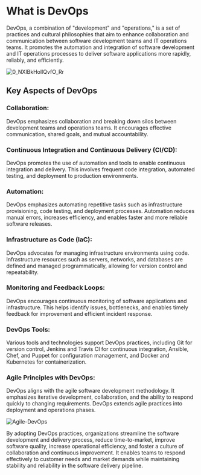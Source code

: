 # What is DevOps

DevOps, a combination of "development" and "operations," is a set of practices and cultural philosophies that aim to enhance collaboration and communication between software development teams and IT operations teams. It promotes the automation and integration of software development and IT operations processes to deliver software applications more rapidly, reliably, and efficiently.

![0_NXlBkHolIQvfO_Rr](https://github.com/zen-class/zen-class-devops-documentation/assets/36299748/2c222767-688a-4d35-b370-f7f7bf5924e0)

## Key Aspects of DevOps

### Collaboration: 
DevOps emphasizes collaboration and breaking down silos between development teams and operations teams. It encourages effective communication, shared goals, and mutual accountability.

### Continuous Integration and Continuous Delivery (CI/CD): 
DevOps promotes the use of automation and tools to enable continuous integration and delivery. This involves frequent code integration, automated testing, and deployment to production environments.

### Automation: 
DevOps emphasizes automating repetitive tasks such as infrastructure provisioning, code testing, and deployment processes. Automation reduces manual errors, increases efficiency, and enables faster and more reliable software releases.

### Infrastructure as Code (IaC): 
DevOps advocates for managing infrastructure environments using code. Infrastructure resources such as servers, networks, and databases are defined and managed programmatically, allowing for version control and repeatability.

### Monitoring and Feedback Loops: 
DevOps encourages continuous monitoring of software applications and infrastructure. This helps identify issues, bottlenecks, and enables timely feedback for improvement and efficient incident response.

### DevOps Tools:
Various tools and technologies support DevOps practices, including Git for version control, Jenkins and Travis CI for continuous integration, Ansible, Chef, and Puppet for configuration management, and Docker and Kubernetes for containerization.

### Agile Principles with DevOps: 
DevOps aligns with the agile software development methodology. It emphasizes iterative development, collaboration, and the ability to respond quickly to changing requirements. DevOps extends agile practices into deployment and operations phases.

![Agile-DevOps](https://github.com/zen-class/zen-class-devops-documentation/assets/36299748/c9dd2a6b-7a30-4df3-98f1-3acd7d7293f6)

By adopting DevOps practices, organizations streamline the software development and delivery process, reduce time-to-market, improve software quality, increase operational efficiency, and foster a culture of collaboration and continuous improvement. It enables teams to respond effectively to customer needs and market demands while maintaining stability and reliability in the software delivery pipeline.
